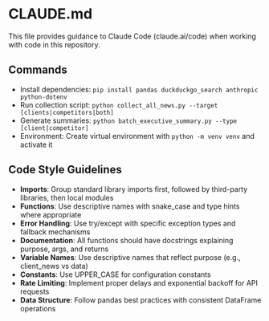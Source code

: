 # CLAUDE.md

This file provides guidance to Claude Code (claude.ai/code) when working with code in this repository.

## Commands

- Install dependencies: `pip install pandas duckduckgo_search anthropic python-dotenv`
- Run collection script: `python collect_all_news.py --target [clients|competitors|both]`
- Generate summaries: `python batch_executive_summary.py --type [client|competitor]`
- Environment: Create virtual environment with `python -m venv venv` and activate it

## Code Style Guidelines

- **Imports**: Group standard library imports first, followed by third-party libraries, then local modules
- **Functions**: Use descriptive names with snake_case and type hints where appropriate
- **Error Handling**: Use try/except with specific exception types and fallback mechanisms
- **Documentation**: All functions should have docstrings explaining purpose, args, and returns
- **Variable Names**: Use descriptive names that reflect purpose (e.g., client_news vs data)
- **Constants**: Use UPPER_CASE for configuration constants
- **Rate Limiting**: Implement proper delays and exponential backoff for API requests
- **Data Structure**: Follow pandas best practices with consistent DataFrame operations